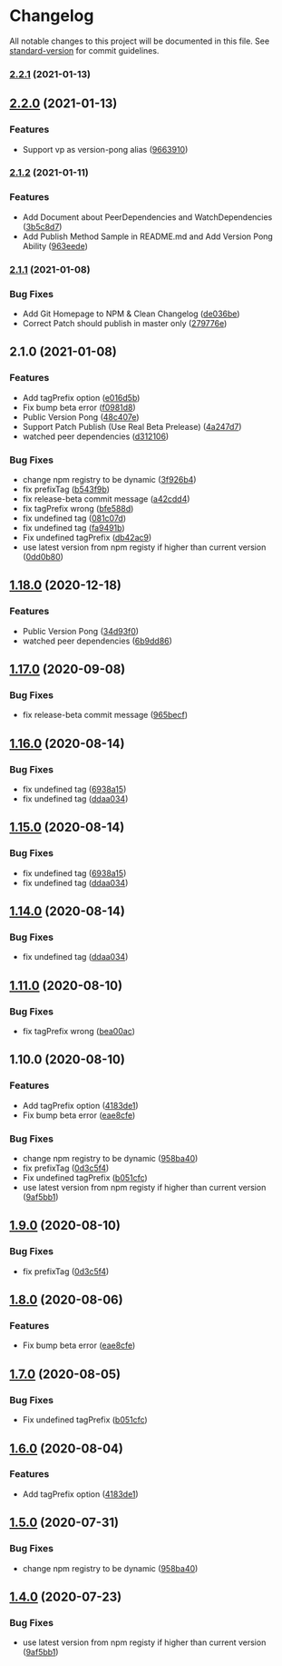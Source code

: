 # Changelog

All notable changes to this project will be documented in this file. See [standard-version](https://github.com/conventional-changelog/standard-version) for commit guidelines.

### [2.2.1](https://github.com/wongnai/version-pong/compare/v2.2.0...v2.2.1) (2021-01-13)

## [2.2.0](https://github.com/wongnai/version-pong/compare/v2.1.2...v2.2.0) (2021-01-13)


### Features

* Support vp as version-pong alias ([9663910](https://github.com/wongnai/version-pong/commit/9663910a2c5b21dab51092294edbe17c9717d72a))

### [2.1.2](https://github.com/wongnai/version-pong/compare/v2.1.1...v2.1.2) (2021-01-11)


### Features

* Add Document about PeerDependencies and WatchDependencies ([3b5c8d7](https://github.com/wongnai/version-pong/commit/3b5c8d7c00bbbd5267b1bb9b5daaa41050e3e0cc))
* Add Publish Method Sample in README.md and Add Version Pong Ability ([963eede](https://github.com/wongnai/version-pong/commit/963eeded468cf7c9dbf322da005f77a766e228f6))

### [2.1.1](https://github.com/wongnai/version-pong/compare/v2.1.0...v2.1.1) (2021-01-08)


### Bug Fixes

* Add Git Homepage to NPM & Clean Changelog ([de036be](https://github.com/wongnai/version-pong/commit/de036be881ea2aea3a8cc216dbacabfc51c1fbd7))
* Correct Patch should publish in master only ([279776e](https://github.com/wongnai/version-pong/commit/279776ec4cf370ee15a9eaa748bd02dd00d11436))

## 2.1.0 (2021-01-08)


### Features

* Add tagPrefix option ([e016d5b](http://git.wndv.co:10022///commit/e016d5bb0bb1f9e54f2d058d55f8d5ba2dc15eb9))
* Fix bump beta error ([f0981d8](http://git.wndv.co:10022///commit/f0981d825161f5d5d4dcee8303411437a3b85f34))
* Public Version Pong ([48c407e](http://git.wndv.co:10022///commit/48c407ef4c689897abd79181c024eb03f4b9ce2a))
* Support Patch Publish (Use Real Beta Prelease) ([4a247d7](http://git.wndv.co:10022///commit/4a247d7903edff1f9af3460a0be36a46e25d2f5f))
* watched peer dependencies ([d312106](http://git.wndv.co:10022///commit/d31210672199506516d005c4ad737d8aa92ec814))


### Bug Fixes

* change npm registry to be dynamic ([3f926b4](http://git.wndv.co:10022///commit/3f926b40059a2494b3662a84bdec3077e9091185))
* fix prefixTag ([b543f9b](http://git.wndv.co:10022///commit/b543f9b37ec7d25f8cf0194a23a96f29c2af9209))
* fix release-beta commit message ([a42cdd4](http://git.wndv.co:10022///commit/a42cdd4b06fb0a44cdadc70a9f4db5e860f37be5))
* fix tagPrefix wrong ([bfe588d](http://git.wndv.co:10022///commit/bfe588d4f24ab7ddb7ecc641a72aed426e936191))
* fix undefined tag ([081c07d](http://git.wndv.co:10022///commit/081c07d6f64a54304b43255d32bed2b5de0e78d8))
* fix undefined tag ([fa9491b](http://git.wndv.co:10022///commit/fa9491ba882b0bb24e9949e0c917d6644969af7b))
* Fix undefined tagPrefix ([db42ac9](http://git.wndv.co:10022///commit/db42ac960f716c4550264f6873b787dc9ec98bf7))
* use latest version from npm registy if higher than current version ([0dd0b80](http://git.wndv.co:10022///commit/0dd0b80aca54d7789570aa5d979d462f3ea4465e))

## [1.18.0](http://git.wndv.co:10022///compare/v1.17.0...v1.18.0) (2020-12-18)


### Features

* Public Version Pong ([34d93f0](http://git.wndv.co:10022///commit/34d93f09345fd2eb1186c0d1b883bb07b740c193))
* watched peer dependencies ([6b9dd86](http://git.wndv.co:10022///commit/6b9dd86129e720fd12d0eed1e1ef2477d8a11f17))

## [1.17.0](http://git.wndv.co:10022///compare/v1.16.0...v1.17.0) (2020-09-08)


### Bug Fixes

* fix release-beta commit message ([965becf](http://git.wndv.co:10022///commit/965becfc87940d83e97bf6ae514f933fafae9c0b))

## [1.16.0](http://git.wndv.co:10022///compare/v1.11.0...v1.16.0) (2020-08-14)


### Bug Fixes

* fix undefined tag ([6938a15](http://git.wndv.co:10022///commit/6938a1569ea00361b5b1aae922940047d203d090))
* fix undefined tag ([ddaa034](http://git.wndv.co:10022///commit/ddaa03435ac7307cce67225534f2325b8abbec09))

## [1.15.0](http://git.wndv.co:10022///compare/v1.11.0...v1.15.0) (2020-08-14)


### Bug Fixes

* fix undefined tag ([6938a15](http://git.wndv.co:10022///commit/6938a1569ea00361b5b1aae922940047d203d090))
* fix undefined tag ([ddaa034](http://git.wndv.co:10022///commit/ddaa03435ac7307cce67225534f2325b8abbec09))

## [1.14.0](http://git.wndv.co:10022///compare/v1.11.0...v1.14.0) (2020-08-14)


### Bug Fixes

* fix undefined tag ([ddaa034](http://git.wndv.co:10022///commit/ddaa03435ac7307cce67225534f2325b8abbec09))

## [1.11.0](http://git.wndv.co:10022///compare/v1.9.0...v1.11.0) (2020-08-10)


### Bug Fixes

* fix tagPrefix wrong ([bea00ac](http://git.wndv.co:10022///commit/bea00ac6c3c263003f2cd3e649931c39a63f180e))

## 1.10.0 (2020-08-10)


### Features

* Add tagPrefix option ([4183de1](http://git.wndv.co:10022///commit/4183de18629f717d9fa0325819fed08e2e20bcea))
* Fix bump beta error ([eae8cfe](http://git.wndv.co:10022///commit/eae8cfebef4a491c61dfcd8216938e165b4f929b))


### Bug Fixes

* change npm registry to be dynamic ([958ba40](http://git.wndv.co:10022///commit/958ba40bbd09582e8be2b8b37b7578477d455711))
* fix prefixTag ([0d3c5f4](http://git.wndv.co:10022///commit/0d3c5f4fa6539c02c2f5fa11845bb579ee19ad65))
* Fix undefined tagPrefix ([b051cfc](http://git.wndv.co:10022///commit/b051cfc648792652ae04293bb43f2f9634d6e78d))
* use latest version from npm registy if higher than current version ([9af5bb1](http://git.wndv.co:10022///commit/9af5bb14c3ee16906b7a300006dabbbc56e16014))

## [1.9.0](http://git.wndv.co:10022///compare/v1.8.0...v1.9.0) (2020-08-10)


### Bug Fixes

* fix prefixTag ([0d3c5f4](http://git.wndv.co:10022///commit/0d3c5f4fa6539c02c2f5fa11845bb579ee19ad65))

## [1.8.0](http://git.wndv.co:10022///compare/v1.7.0...v1.8.0) (2020-08-06)


### Features

* Fix bump beta error ([eae8cfe](http://git.wndv.co:10022///commit/eae8cfebef4a491c61dfcd8216938e165b4f929b))

## [1.7.0](http://git.wndv.co:10022///compare/v1.6.0...v1.7.0) (2020-08-05)


### Bug Fixes

* Fix undefined tagPrefix ([b051cfc](http://git.wndv.co:10022///commit/b051cfc648792652ae04293bb43f2f9634d6e78d))

## [1.6.0](http://git.wndv.co:10022///compare/v1.5.0...v1.6.0) (2020-08-04)


### Features

* Add tagPrefix option ([4183de1](http://git.wndv.co:10022///commit/4183de18629f717d9fa0325819fed08e2e20bcea))

## [1.5.0](https://git.wndv.co///compare/v1.4.0...v1.5.0) (2020-07-31)


### Bug Fixes

* change npm registry to be dynamic ([958ba40](https://git.wndv.co///commit/958ba40bbd09582e8be2b8b37b7578477d455711))

## [1.4.0](https://git.wndv.co///compare/v1.3.0...v1.4.0) (2020-07-23)


### Bug Fixes

* use latest version from npm registy if higher than current version ([9af5bb1](https://git.wndv.co///commit/9af5bb14c3ee16906b7a300006dabbbc56e16014))
